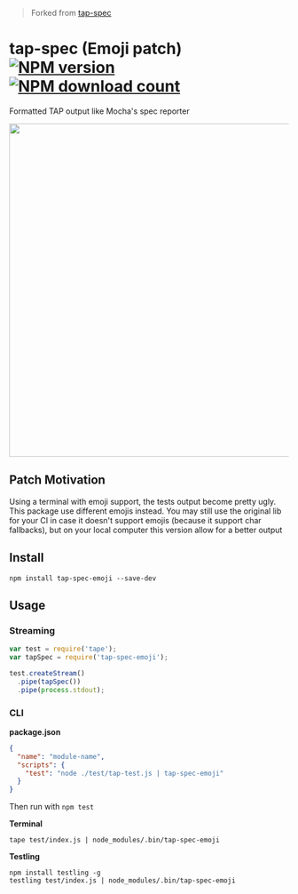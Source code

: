> Forked from [tap-spec](https://github.com/scottcorgan/tap-spec)

# tap-spec (Emoji patch) [![NPM version](https://img.shields.io/npm/v/tap-spec-emoji.svg?style=flat-square)](https://www.npmjs.com/package/tap-spec-emoji) [![NPM download count](https://img.shields.io/npm/dm/tap-spec-emoji.svg?style=flat-square)](https://www.npmjs.com/package/tap-spec-emoji)

Formatted TAP output like Mocha's spec reporter

<p align=center>
  <img width=600 src="https://i.imgur.com/CDiF3bE.png" />
</p>

## Patch Motivation

Using a terminal with emoji support, the tests output become pretty ugly. This package use different emojis instead.
You may still use the original lib for your CI in case it doesn't support emojis (because it support char fallbacks), but on your local computer this version allow for a better output

## Install

```
npm install tap-spec-emoji --save-dev
```

## Usage

### Streaming

```js
var test = require('tape');
var tapSpec = require('tap-spec-emoji');

test.createStream()
  .pipe(tapSpec())
  .pipe(process.stdout);
```

### CLI

**package.json**

```json
{
  "name": "module-name",
  "scripts": {
    "test": "node ./test/tap-test.js | tap-spec-emoji"
  }
}
```

Then run with `npm test`

**Terminal**

```
tape test/index.js | node_modules/.bin/tap-spec-emoji
```

**Testling**

```
npm install testling -g
testling test/index.js | node_modules/.bin/tap-spec-emoji
```
